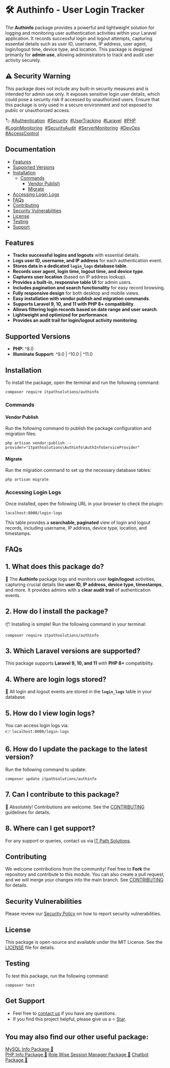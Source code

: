 # 🛠️ Authinfo - User Login Tracker  

The **Authinfo** package provides a powerful and lightweight solution for logging and monitoring user authentication activities within your Laravel application. It records successful login and logout attempts, capturing essential details such as user ID, username, IP address, user agent, login/logout time, device type, and location. This package is designed primarily for **admin use**, allowing administrators to track and audit user activity securely.  

## **⚠️ Security Warning**
This package does not include any built-in security measures and is intended for admin use only. It exposes sensitive login user details, which could pose a security risk if accessed by unauthorized users. Ensure that this package is only used in a secure environment and not exposed to public or unauthorized access.  

<p>🏷️  
<a href="https://packagist.org/search/?tags=authentication" target="_blank">#Authentication</a>&nbsp;
<a href="https://packagist.org/search/?tags=security" target="_blank">#Security</a>&nbsp;
<a href="https://packagist.org/search/?tags=user-tracking" target="_blank">#UserTracking</a>&nbsp;
<a href="https://packagist.org/search/?tags=laravel" target="_blank">#Laravel</a>&nbsp;
<a href="https://packagist.org/search/?tags=php" target="_blank">#PHP</a>&nbsp;
<a href="https://packagist.org/search/?tags=login-monitoring" target="_blank">#LoginMonitoring</a>&nbsp;
<a href="https://packagist.org/search/?tags=security-audit" target="_blank">#SecurityAudit</a>&nbsp;
<a href="https://packagist.org/search/?tags=server-monitoring" target="_blank">#ServerMonitoring</a>&nbsp;
<a href="https://packagist.org/search/?tags=devops" target="_blank">#DevOps</a>&nbsp;
<a href="https://packagist.org/search/?tags=access-control" target="_blank">#AccessControl</a>&nbsp;
</p>

## Documentation
- [Features](#features)
- [Supported Versions](#supported-versions)
- [Installation](#installation)
    - [Commands](#commands)
        - [Vendor Publish](#vendor-publish)
        - [Migrate](#migrate)
- [Accessing Login Logs](#accessing-login-logs)
- [FAQs](#faqs)
- [Contributing](#contributing)
- [Security Vulnerabilities](#security-vulnerabilities)
- [License](#license)
- [Testing](#testing)
- [Support](#get-support)

## **Features**
- **Tracks successful logins and logouts** with essential details.
- **Logs user ID, username, and IP address** for each authentication event.
- **Stores data in a dedicated `login_logs` database table**.
- **Records user agent, login time, logout time, and device type**.
- **Captures user location** (based on IP address lookup).
- **Provides a built-in, responsive table UI** for admin users.
- **Includes pagination and search functionality** for easy record browsing.
- **Fully responsive design** for both desktop and mobile views.
- **Easy installation with vendor publish and migration commands**.
- **Supports Laravel 9, 10, and 11 with PHP 8+ compatibility**.
- **Allows filtering login records based on date range and user search**.
- **Lightweight and optimized for performance**.
- **Provides an audit trail for login/logout activity monitoring**.

## **Supported Versions**
- **PHP:** ^8.0  
- **Illuminate Support:** ^9.0 | ^10.0 | ^11.0  

## **Installation**  
To install the package, open the terminal and run the following command:  
<pre><code class="language-bash">composer require itpathsolutions/authinfo</code></pre>   

### **Commands**  

#### **Vendor Publish**  
Run the following command to publish the package configuration and migration files:  
<pre><code class="language-bash">php artisan vendor:publish --provider="Itpathsolutions\Authinfo\AuthInfoServiceProvider"</code></pre>  

#### **Migrate**  
Run the migration command to set up the necessary database tables:
<pre><code class="language-bash">php artisan migrate</code></pre>  

### **Accessing Login Logs**  
Once installed, open the following URL in your browser to check the plugin:  
<pre><code class="language-bash">localhost:8000/login-logs</code></pre>    

This table provides a **searchable, paginated** view of login and logout records, including username, IP address, device type, location, and timestamps.

## **FAQs**

## 1. What does this package do?  
🚀 The **Authinfo** package logs and monitors user **login/logout** activities, capturing crucial details like **user ID, IP address, device type, timestamps**, and more. It provides admins with a **clear audit trail** of authentication events.  

## 2. How do I install the package?  
📦 Installing is simple! Run the following command in your terminal:  
<pre><code class="language-bash">composer require itpathsolutions/authinfo</code></pre>

## 3. Which Laravel versions are supported?  
This package supports **Laravel 9, 10, and 11** with **PHP 8+** compatibility.  

## 4. Where are login logs stored?  
📂 All login and logout events are stored in the **`login_logs`** table in your database.  

## 5. How do I view login logs?  
You can access login logs via:  
👉 `localhost:8000/login-logs`  

## 6. How do I update the package to the latest version?  
Run the following command to update:
<pre><code class="language-bash">composer update itpathsolutions/authinfo</code></pre>  

## 7. Can I contribute to this package?  
🤝 Absolutely! Contributions are welcome. See the [CONTRIBUTING](https://github.com/vidhi-nirmal71/authinfo/blob/main/CONTRIBUTING.md) guidelines for details.   

## 8. Where can I get support?  
For any support or queries, contact us via [IT Path Solutions](https://www.itpathsolutions.com/contact-us/). 



## **Contributing**  
We welcome contributions from the community! Feel free to **Fork** the repository and contribute to this module. You can also create a pull request, and we will merge your changes into the main branch. See [CONTRIBUTING](https://github.com/vidhi-nirmal71/authinfo/blob/main/CONTRIBUTING.md) for details.  

## **Security Vulnerabilities**  
Please review our [Security Policy](https://github.com/vidhi-nirmal71/authinfo/security/policy) on how to report security vulnerabilities.  

## **License**  
This package is open-source and available under the MIT License. See the [LICENSE](https://github.com/vidhi-nirmal71/authinfo/blob/main/LICENSE) file for details.  

## **Testing**  
To test this package, run the following command:  
<pre><code class="language-bash">composer test</code></pre>   

## **Get Support**  
- Feel free to [contact us](https://www.itpathsolutions.com/contact-us/) if you have any questions.  
- If you find this project helpful, please give us a ⭐ [Star](https://github.com/vidhi-nirmal71/authinfo/stargazers).  

## **You may also find our other useful package:**  
<a href="https://packagist.org/packages/itpathsolutions/mysqlinfo" target="_blank">MySQL Info Package 🚀</a>  
<a href="https://packagist.org/packages/itpathsolutions/phpinfo" target="_blank">PHP Info Package 🚀</a>
<a href="https://packagist.org/packages/itpathsolutions/role-wise-session-manager" target="_blank">Role Wise Session Manager Package 🚀</a>
<a href="https://packagist.org/packages/itpathsolutions/chatbot" target="_blank">Chatbot Package 🚀</a>


